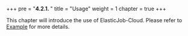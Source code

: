 +++
pre = "<b>4.2.1. </b>"
title = "Usage"
weight = 1
chapter = true
+++

This chapter will introduce the use of ElasticJob-Cloud. 
Please refer to [Example](https://github.com/apache/shardingsphere-elasticjob/tree/master/examples) for more details.
